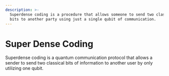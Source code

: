 ```yaml
---
description: >-
  Superdense coding is a procedure that allows someone to send two classical
  bits to another party using just a single qubit of communication.
---
```


# Super Dense Coding

Superdense coding is a quantum communication protocol that allows a sender to send two classical bits of information to another user by only utilizing one qubit.&#x20;

